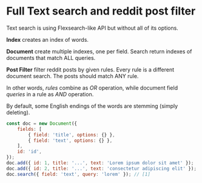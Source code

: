 # Full Text search and reddit post filter

Text search is using Flexsearch-like API but without all of its options.

**Index** creates an index of words.

**Document** create multiple indexes, one per field. Search return indexes of documents that match ALL queries.

**Post Filter** filter reddit posts by given rules. Every rule is a different document search. The posts should match ANY rule.

In other words, _rules_ combine as _OR_ operation, while document field _queries_ in a rule as _AND_ operation.

By default, some English endings of the words are stemming (simply deleting).

```javascript
const doc = new Document({
    fields: [
        { field: 'title', options: {} },
        { field: 'text', options: {} },
    ],
    id: 'id',
});
doc.add({ id: 1, title: '...', text: 'Lorem ipsum dolor sit amet' });
doc.add({ id: 2, title: '...', text: 'consectetur adipiscing elit' });
doc.search({ field: 'text', query: 'lorem' }); // [1]
```
